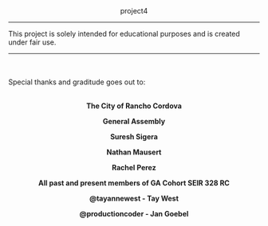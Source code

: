 <center>project4</center>
<hr></hr>

This project is solely intended for educational purposes and is created under fair use.

<hr></hr>
<br></br>
Special thanks and graditude goes out to: 
<br></br>
<center>

<strong>The City of Rancho Cordova</strong>

<strong>General Assembly</strong>

<strong>Suresh Sigera</strong>

<strong>Nathan Mausert</strong>

<strong>Rachel Perez</strong>

<strong>All past and present members of GA Cohort SEIR 328 RC</strong>

<strong>@tayannewest - Tay West</strong>

<strong>@productioncoder - Jan Goebel</strong>

</center>